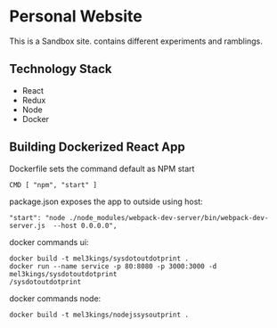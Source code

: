 # Personal Website

This is a Sandbox site. contains different experiments and ramblings.
## Technology Stack

* React
* Redux
* Node
* Docker

## Building Dockerized React App

Dockerfile sets the command default as NPM start
```
CMD [ "npm", "start" ]
```
package.json exposes the app to outside using host:
```
"start": "node ./node_modules/webpack-dev-server/bin/webpack-dev-server.js  --host 0.0.0.0",

```

docker commands ui:
```
docker build -t mel3kings/sysdotoutdotprint .
docker run --name service -p 80:8080 -p 3000:3000 -d mel3kings/sysdotoutdotprint                                                                                                                                                               /sysdotoutdotprint
```
docker commands node:
```
docker build -t mel3kings/nodejssysoutprint .

```
